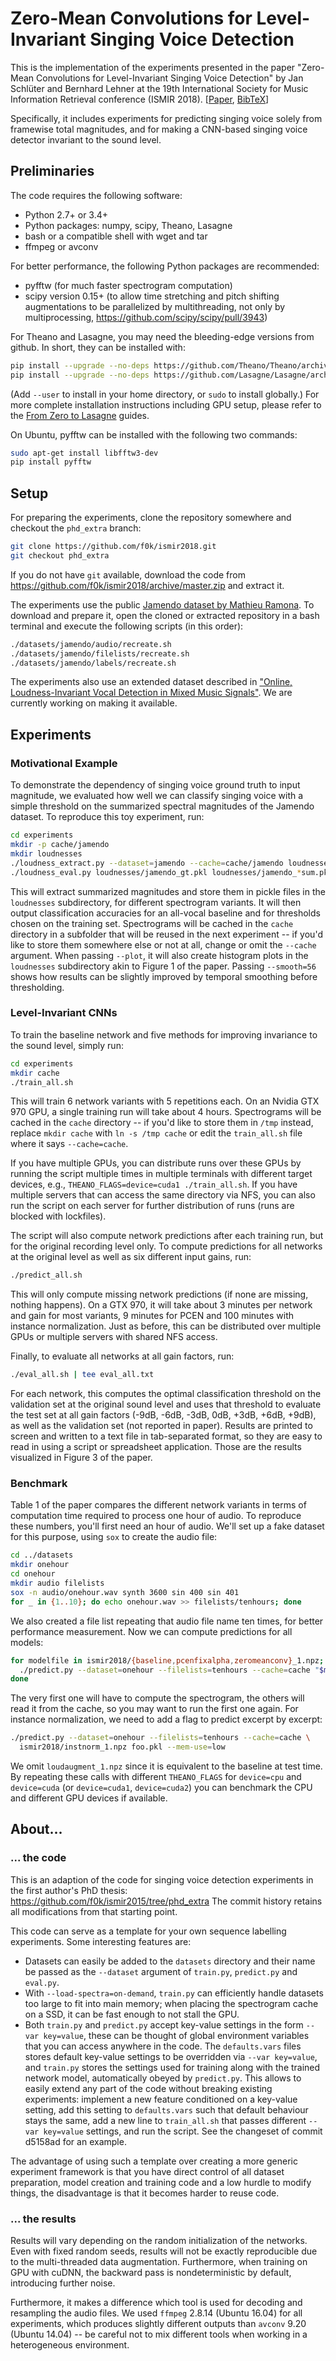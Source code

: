 Zero-Mean Convolutions for Level-Invariant Singing Voice Detection
==================================================================

This is the implementation of the experiments presented in the paper
"Zero-Mean Convolutions for Level-Invariant Singing Voice Detection" by
Jan Schlüter and Bernhard Lehner at the 19th International Society for
Music Information Retrieval conference (ISMIR 2018).
[[Paper](http://ofai.at/~jan.schlueter/pubs/2018_ismir.pdf),
[BibTeX](http://ofai.at/~jan.schlueter/pubs/2018_ismir.bib)]

Specifically, it includes experiments for predicting singing voice solely from
framewise total magnitudes, and for making a CNN-based singing voice detector
invariant to the sound level.


Preliminaries
-------------

The code requires the following software:
* Python 2.7+ or 3.4+
* Python packages: numpy, scipy, Theano, Lasagne
* bash or a compatible shell with wget and tar
* ffmpeg or avconv

For better performance, the following Python packages are recommended:
* pyfftw (for much faster spectrogram computation)
* scipy version 0.15+ (to allow time stretching and pitch shifting
  augmentations to be parallelized by multithreading, not only by
  multiprocessing, https://github.com/scipy/scipy/pull/3943)

For Theano and Lasagne, you may need the bleeding-edge versions from github.
In short, they can be installed with:
```bash
pip install --upgrade --no-deps https://github.com/Theano/Theano/archive/master.zip
pip install --upgrade --no-deps https://github.com/Lasagne/Lasagne/archive/master.zip
```
(Add `--user` to install in your home directory, or `sudo` to install globally.)
For more complete installation instructions including GPU setup, please refer
to the [From Zero to Lasagne](https://github.com/Lasagne/Lasagne/wiki/From-Zero-to-Lasagne)
guides.

On Ubuntu, pyfftw can be installed with the following two commands:
```bash
sudo apt-get install libfftw3-dev
pip install pyfftw
```


Setup
-----

For preparing the experiments, clone the repository somewhere and checkout the
`phd_extra` branch:
```bash
git clone https://github.com/f0k/ismir2018.git
git checkout phd_extra
```
If you do not have `git` available, download the code from
https://github.com/f0k/ismir2018/archive/master.zip and extract it.

The experiments use the public [Jamendo dataset by Mathieu Ramona](www.mathieuramona.com/wp/data/jamendo/).
To download and prepare it, open the cloned or extracted repository in a
bash terminal and execute the following scripts (in this order):
```bash
./datasets/jamendo/audio/recreate.sh
./datasets/jamendo/filelists/recreate.sh
./datasets/jamendo/labels/recreate.sh
```

The experiments also use an extended dataset described in ["Online,
Loudness-Invariant Vocal Detection in Mixed Music
Signals"](http://www.ofai.at/~jan.schlueter/pubs/2018_tasl.pdf).
We are currently working on making it available.


Experiments
-----------

### Motivational Example

To demonstrate the dependency of singing voice ground truth to input magnitude,
we evaluated how well we can classify singing voice with a simple threshold on
the summarized spectral magnitudes of the Jamendo dataset. To reproduce this
toy experiment, run:
```bash
cd experiments
mkdir -p cache/jamendo
mkdir loudnesses
./loudness_extract.py --dataset=jamendo --cache=cache/jamendo loudnesses/
./loudness_eval.py loudnesses/jamendo_gt.pkl loudnesses/jamendo_*sum.pkl
```
This will extract summarized magnitudes and store them in pickle files in the
`loudnesses` subdirectory, for different spectrogram variants. It will then
output classification accuracies for an all-vocal baseline and for thresholds
chosen on the training set. Spectrograms will be cached in the `cache` directory
in a subfolder that will be reused in the next experiment -- if you'd like to
store them somewhere else or not at all, change or omit the `--cache` argument.
When passing `--plot`, it will also create histogram plots in the `loudnesses`
subdirectory akin to Figure 1 of the paper. Passing `--smooth=56` shows how
results can be slightly improved by temporal smoothing before thresholding.

### Level-Invariant CNNs

To train the baseline network and five methods for improving invariance to the
sound level, simply run:
```bash
cd experiments
mkdir cache
./train_all.sh
```
This will train 6 network variants with 5 repetitions each. On an Nvidia GTX
970 GPU, a single training run will take about 4 hours. Spectrograms will
be cached in the `cache` directory -- if you'd like to store them in `/tmp`
instead, replace `mkdir cache` with `ln -s /tmp cache` or edit the
`train_all.sh` file where it says `--cache=cache`.

If you have multiple GPUs, you can distribute runs over these GPUs by running
the script multiple times in multiple terminals with different target devices,
e.g., `THEANO_FLAGS=device=cuda1 ./train_all.sh`. If you have multiple servers
that can access the same directory via NFS, you can also run the script on
each server for further distribution of runs (runs are blocked with lockfiles).

The script will also compute network predictions after each training run, but
for the original recording level only. To compute predictions for all networks
at the original level as well as six different input gains, run:
```bash
./predict_all.sh
```
This will only compute missing network predictions (if none are missing, nothing
happens). On a GTX 970, it will take about 3 minutes per network and gain for
most variants, 9 minutes for PCEN and 100 minutes with instance normalization.
Just as before, this can be distributed over multiple GPUs or multiple servers
with shared NFS access.

Finally, to evaluate all networks at all gain factors, run:
```bash
./eval_all.sh | tee eval_all.txt
```
For each network, this computes the optimal classification threshold on the
validation set at the original sound level and uses that threshold to evaluate
the test set at all gain factors (-9dB, -6dB, -3dB, 0dB, +3dB, +6dB, +9dB), as
well as the validation set (not reported in paper). Results are printed to
screen and written to a text file in tab-separated format, so they are easy to
read in using a script or spreadsheet application. Those are the results
visualized in Figure 3 of the paper.

### Benchmark

Table 1 of the paper compares the different network variants in terms of
computation time required to process one hour of audio. To reproduce these
numbers, you'll first need an hour of audio. We'll set up a fake dataset for
this purpose, using `sox` to create the audio file:
```bash
cd ../datasets
mkdir onehour
cd onehour
mkdir audio filelists
sox -n audio/onehour.wav synth 3600 sin 400 sin 401
for _ in {1..10}; do echo onehour.wav >> filelists/tenhours; done
```
We also created a file list repeating that audio file name ten times, for better
performance measurement. Now we can compute predictions for all models:
```bash
for modelfile in ismir2018/{baseline,pcenfixalpha,zeromeanconv}_1.npz; do
  ./predict.py --dataset=onehour --filelists=tenhours --cache=cache "$m" foo.pkl
done
```
The very first one will have to compute the spectrogram, the others will read it
from the cache, so you may want to run the first one again. For instance
normalization, we need to add a flag to predict excerpt by excerpt:
```bash
./predict.py --dataset=onehour --filelists=tenhours --cache=cache \
  ismir2018/instnorm_1.npz foo.pkl --mem-use=low
```
We omit `loudaugment_1.npz` since it is equivalent to the baseline at test time.
By repeating these calls with different `THEANO_FLAGS` for `device=cpu` and
`device=cuda` (or `device=cuda1`, `device=cuda2`) you can benchmark the CPU and
different GPU devices if available.


About...
--------

### ... the code

This is an adaption of the code for singing voice detection experiments in the
first author's PhD thesis: https://github.com/f0k/ismir2015/tree/phd_extra
The commit history retains all modifications from that starting point.

This code can serve as a template for your own sequence labelling experiments.
Some interesting features are:
* Datasets can easily be added to the `datasets` directory and their name be
  passed as the `--dataset` argument of `train.py`, `predict.py` and `eval.py`.
* With `--load-spectra=on-demand`, `train.py` can efficiently handle datasets
  too large to fit into main memory; when placing the spectrogram cache on a
  SSD, it can be fast enough to not stall the GPU.
* Both `train.py` and `predict.py` accept key-value settings in the form
  `--var key=value`, these can be thought of global environment variables that
  you can access anywhere in the code. The `defaults.vars` files stores
  default key-value settings to be overridden via `--var key=value`, and
  `train.py` stores the settings used for training along with the trained
  network model, automatically obeyed by `predict.py`. This allows to easily
  extend any part of the code without breaking existing experiments: implement
  a new feature conditioned on a key-value setting, add this setting to
  `defaults.vars` such that default behaviour stays the same, add a new line
  to `train_all.sh` that passes different `--var key=value` settings, and run
  the script. See the changeset of commit d5158ad for an example.

The advantage of using such a template over creating a more generic experiment
framework is that you have direct control of all dataset preparation, model
creation and training code and a low hurdle to modify things, the disadvantage
is that it becomes harder to reuse code.

### ... the results

Results will vary depending on the random initialization of the networks. Even
with fixed random seeds, results will not be exactly reproducible due to the
multi-threaded data augmentation. Furthermore, when training on GPU with cuDNN,
the backward pass is nondeterministic by default, introducing further noise.

Furthermore, it makes a difference which tool is used for decoding and
resampling the audio files. We used `ffmpeg` 2.8.14 (Ubuntu 16.04) for all
experiments, which produces slightly different outputs than `avconv` 9.20
(Ubuntu 14.04) -- be careful not to mix different tools when working in a
heterogeneous environment.
